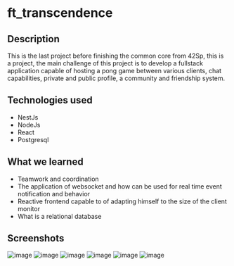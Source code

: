 # ft_transcendence

## Description
This is the last project before finishing the common core from 42Sp, 
this is a project, 
the main challenge of this project is to develop a fullstack application capable of hosting a pong game between various clients, 
chat capabilities, 
private and public profile, 
a community and friendship system.

## Technologies used
* NestJs
* NodeJs
* React
* Postgresql

## What we learned
* Teamwork and coordination
* The application of websocket and how can be used for real time event notification and behavior
* Reactive frontend capable to of adapting himself to the size of the client monitor
* What is a relational database

## Screenshots
![image](https://github.com/sarahmss/ft_transcendence/assets/62228465/0e28be46-7e5a-4471-a604-680b2aed18a4)
![image](https://github.com/sarahmss/ft_transcendence/assets/62228465/a1f2cd71-e791-4583-8f15-0f5f4b3bcff4)
![image](https://github.com/sarahmss/ft_transcendence/assets/62228465/c0ae3751-7abd-4738-b2ce-f6b80e0181d8)
![image](https://github.com/sarahmss/ft_transcendence/assets/62228465/0d439192-4f41-4b24-9919-cde57c4b20de)
![image](https://github.com/sarahmss/ft_transcendence/assets/62228465/d8e5b7fd-06df-4c47-906b-5116bf049004)
![image](https://github.com/sarahmss/ft_transcendence/assets/62228465/f12048c5-7062-430d-aeeb-6a05266a73bf)
